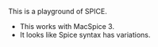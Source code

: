 This is a playground of SPICE.

- This works with MacSpice 3.
- It looks like Spice syntax has variations.
